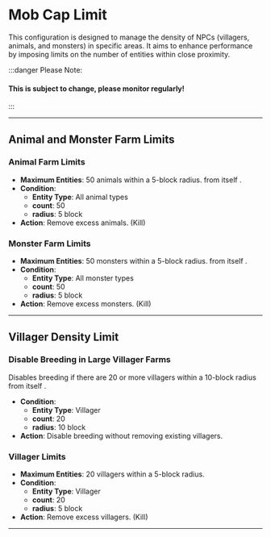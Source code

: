 # Mob Cap Limit

This configuration is designed to manage the density of NPCs (villagers, animals, and monsters) in specific areas. It aims to enhance performance by imposing limits on the number of entities within close proximity.

:::danger Please Note:
#### This is subject to change, please monitor regularly!
:::

---

## Animal and Monster Farm Limits

### Animal Farm Limits
- **Maximum Entities**: 50 animals within a 5-block radius. from itself .
- **Condition**: 
  - **Entity Type**: All animal types
  - **count**: 50 
  - **radius**: 5 block
- **Action**: Remove excess animals. (Kill)
  
### Monster Farm Limits
- **Maximum Entities**: 50 monsters within a 5-block radius. from itself .
- **Condition**: 
  - **Entity Type**: All monster types
  - **count**: 50 
  - **radius**: 5 block
- **Action**: Remove excess monsters. (Kill)
---

## Villager Density Limit

### Disable Breeding in Large Villager Farms

Disables breeding if there are 20 or more villagers within a 10-block radius from itself .
- **Condition**: 
  - **Entity Type**: Villager
  - **count**: 20 
  - **radius**: 10 block
- **Action**: Disable breeding without removing existing villagers.

### Villager Limits
- **Maximum Entities**: 20 villagers within a 5-block radius.
- **Condition**: 
  - **Entity Type**: Villager
  - **count**: 20 
  - **radius**: 5 block
- **Action**: Remove excess villagers. (Kill)

---